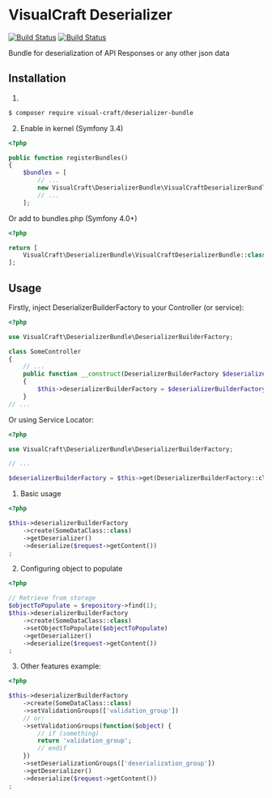 VisualCraft Deserializer
========================
[![Build Status](https://travis-ci.org/Visual-Craft/deserializer-bundle.svg?branch=master)](https://travis-ci.org/Visual-Craft/deserializer-bundle)
[![Build Status](https://codecov.io/gh/Visual-Craft/deserializer-bundle/branch/master/graph/badge.svg)](https://codecov.io/gh/Visual-Craft/deserializer-bundle/branch/master/graph/badge.svg)

Bundle for deserialization of API Responses or any other json data

Installation
------------
1)
```bash
$ composer require visual-craft/deserializer-bundle

```
2) Enable in kernel (Symfony 3.4)
```php
<?php

public function registerBundles()
{
    $bundles = [
        // ...
        new VisualCraft\DeserializerBundle\VisualCraftDeserializerBundle(),
        // ...
    ];
```
Or add to bundles.php (Symfony 4.0+)
```php
<?php

return [
    VisualCraft\DeserializerBundle\VisualCraftDeserializerBundle::class => ['all' => true],
];

```

Usage
-----

Firstly, inject DeserializerBuilderFactory to your Controller (or service):
```php
<?php

use VisualCraft\DeserializerBundle\DeserializerBuilderFactory;

class SomeController
{
    // ...
    public function __construct(DeserializerBuilderFactory $deserializerBuilderFactory)
    {
        $this->deserializerBuilderFactory = $deserializerBuilderFactory;
    }
// ...
```

Or using Service Locator:
```php
<?php

use VisualCraft\DeserializerBundle\DeserializerBuilderFactory;

// ...

$deserializerBuilderFactory = $this->get(DeserializerBuilderFactory::class);
```

1) Basic usage
```php
<?php

$this->deserializerBuilderFactory
    ->create(SomeDataClass::class)
    ->getDeserializer()
    ->deserialize($request->getContent())
;
```

2) Configuring object to populate
```php
<?php

// Retrieve from storage
$objectToPopulate = $repository->find(1);
$this->deserializerBuilderFactory
    ->create(SomeDataClass::class)
    ->setObjectToPopulate($objectToPopulate)
    ->getDeserializer()
    ->deserialize($request->getContent())
;
```

3) Other features example:
```php
<?php

$this->deserializerBuilderFactory
    ->create(SomeDataClass::class)
    ->setValidationGroups(['validation_group'])
    // or:
    ->setValidationGroups(function($object) {
        // if (something)
        return 'validation_group';
        // endif
    })
    ->setDeserializationGroups(['deserialization_group'])
    ->getDeserializer()
    ->deserialize($request->getContent())
;
```
